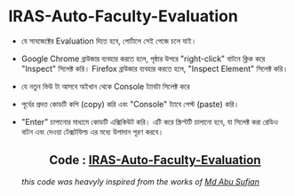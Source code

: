 # IRAS-Auto-Faculty-Evaluation

- যে সাবজেক্টের Evaluation দিতে হবে, পোর্টালে সেই পেজে চলে যাই।
- Google Chrome ব্রাউজার ব্যবহার করতে হলে, পৃষ্ঠার উপরে "right-click" বাটনে ক্লিক করে "Inspect" সিলেক্ট করি। Firefox ব্রাউজার ব্যবহার করতে হলে, "Inspect Element" সিলেক্ট করি।
- যে নতুন ভিউ টা আসবে অইখান থেকে Console ট্যাবটা সিলেক্ট করে
- পূর্বের প্রদত্ত কোডটি কপি (copy) করি এবং "Console" ট্যাবে পেস্ট (paste) করি।
- "Enter" চাপানোর মাধ্যমে কোডটি এক্সিকিউট করি। এটি করে স্ক্রিপ্টটি চালানো হবে, যা সিলেক্ট করা রেডিও বাটন এবং দেওয়া টেক্সটফিল্ড এর মধ্যে উপাদান পূরণ করবে।

  <h2 align="center">Code : <a href="https://github.com/spike-lgtm/IRAS-Auto-Faculty-Evaluation/blob/main/auto-faculty-evaluation.js">IRAS-Auto-Faculty-Evaluation<a></h2>

  _this code was heavyly inspired from the works of [Md Abu Sufian](https://github.com/mdabusufian)_







